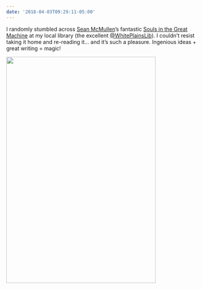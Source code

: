 ```yaml
---
date: '2018-04-03T09:29:11-05:00'
---
```

I randomly stumbled across [Sean McMullen](http://www.seanmcmullen.net.au)’s fantastic [Souls in the Great Machine](https://www.goodreads.com/book/show/250361.Souls_in_the_Great_Machine) at my local library (the excellent [@WhitePlainsLib](https://whiteplainslibrary.org)). I couldn’t resist taking it home and re-reading it… and it’s such a pleasure. Ingenious ideas + great writing = magic!

<img src="/posts/uploads/2018/cfb98cb99c.jpg" width="396" height="600" />
